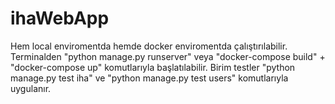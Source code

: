 # ihaWebApp

Hem local enviromentda hemde docker enviromentda çalıştırılabilir.
Terminalden "python manage.py runserver" veya "docker-compose build" + "docker-compose up" komutlarıyla başlatılabilir.
Birim testler "python manage.py test iha" ve "python manage.py test users" komutlarıyla uygulanır.
